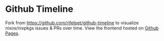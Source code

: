 # Github Timeline

Fork from https://github.com/rifelpet/github-timeline to visualize nixos/nixpkgs
issues & PRs over time. View the frontend hosted on
[Github Pages](https://jappie3.github.io/github-timeline/).
